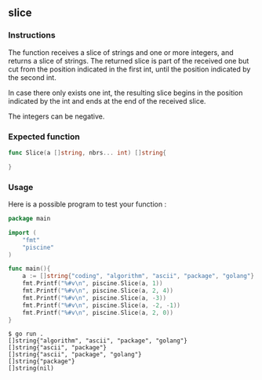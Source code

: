 ## slice

### Instructions

The function receives a slice of strings and one or more integers, and returns a slice of strings. The returned slice is part of the received one but cut from the position indicated in the first int, until the position indicated by the second int.

In case there only exists one int, the resulting slice begins in the position indicated by the int and ends at the end of the received slice.

The integers can be negative.

### Expected function

```go
func Slice(a []string, nbrs... int) []string{

}
```

### Usage

Here is a possible program to test your function :

```go
package main

import (
    "fmt"
    "piscine"
)

func main(){
    a := []string{"coding", "algorithm", "ascii", "package", "golang"}
    fmt.Printf("%#v\n", piscine.Slice(a, 1))
    fmt.Printf("%#v\n", piscine.Slice(a, 2, 4))
    fmt.Printf("%#v\n", piscine.Slice(a, -3))
    fmt.Printf("%#v\n", piscine.Slice(a, -2, -1))
    fmt.Printf("%#v\n", piscine.Slice(a, 2, 0))
}
```

```console
$ go run .
[]string{"algorithm", "ascii", "package", "golang"}
[]string{"ascii", "package"}
[]string{"ascii", "package", "golang"}
[]string{"package"}
[]string(nil)
```